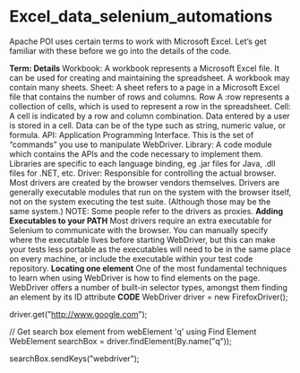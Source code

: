 # Excel_data_selenium_automations
Apache POI uses certain terms to work with Microsoft Excel. Let’s get familiar with these before we go into the details of the code.

**Term: Details**
Workbook:	A workbook represents a Microsoft Excel file. It can be used for creating and maintaining the spreadsheet. A workbook may contain many sheets.
Sheet:	A sheet refers to a page in a Microsoft Excel file that contains the number of rows and columns.
Row	A :row represents a collection of cells, which is used to represent a row in the spreadsheet.
Cell:	A cell is indicated by a row and column combination. Data entered by a user is stored in a cell. Data can be of the type such as string, numeric value, or formula.
API: Application Programming Interface. This is the set of “commands” you use to manipulate WebDriver.
Library: A code module which contains the APIs and the code necessary to implement them. Libraries are specific to each language binding, eg .jar files for Java, .dll files for .NET, etc.
Driver: Responsible for controlling the actual browser. Most drivers are created by the browser vendors themselves. Drivers are generally executable modules that run on the system with the browser itself, not on the system executing the test suite. (Although those may be the same system.) NOTE: Some people refer to the drivers as proxies.
**Adding Executables to your PATH**
Most drivers require an extra executable for Selenium to communicate with the browser. You can manually specify where the executable lives before starting WebDriver, but this can make your tests less portable as the executables will need to be in the same place on every machine, or include the executable within your test code repository.
**Locating one element**
One of the most fundamental techniques to learn when using WebDriver is how to find elements on the page. WebDriver offers a number of built-in selector types, amongst them finding an element by its ID attribute
**CODE**
WebDriver driver = new FirefoxDriver();

driver.get("http://www.google.com");

// Get search box element from webElement 'q' using Find Element
WebElement searchBox = driver.findElement(By.name("q"));

searchBox.sendKeys("webdriver");
